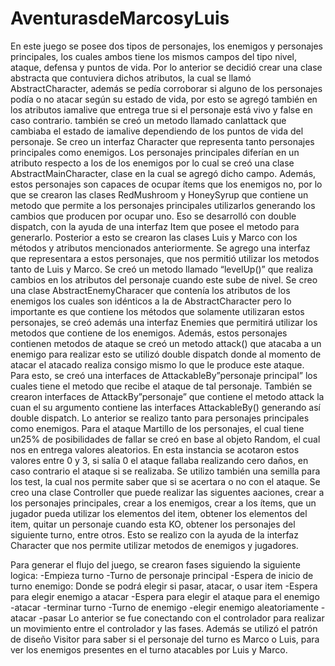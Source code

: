 # AventurasdeMarcosyLuis
En este juego se posee dos tipos de personajes, los enemigos y personajes principales, los cuales ambos tiene los mismos campos del tipo nivel, ataque, defensa y puntos de vida. Por lo anterior se decidió crear una clase abstracta que contuviera dichos atributos, la cual se llamó AbstractCharacter, además se pedía corroborar si alguno de los personajes podía o no atacar según su estado de vida, por esto se agregó también en los atributos iamalive que entrega true si el personaje está vivo y false en caso contrario. también se creó un metodo llamado canIattack que cambiaba el estado de iamalive dependiendo de los puntos de vida del personaje. Se creo un interfaz Character que representa tanto personajes principales como enemigos.
Los personajes principales diferían en un atributo respecto a los de los enemigos por lo cual se creó una clase AbstractMainCharacter, clase en la cual se agregó dicho campo. Además, estos personajes son capaces de ocupar ítems que los enemigos no, por lo que se crearon las clases RedMushroom y HoneySyrup que contiene un metodo que permite a los personajes principales utilizarlos generando los cambios que producen por ocupar uno. Eso se desarrolló con double dispatch, con la ayuda de una interfaz Item que posee el metodo para generarlo.
Posterior a esto se crearon las clases Luis y Marco con los métodos y atributos mencionados anteriormente. Se agrego una interfaz que representara a estos personajes, que nos permitió utilizar los metodos tanto de Luis y Marco. Se creó un metodo llamado “levelUp()” que realiza cambios en los atributos del personaje cuando este sube de nivel. Se creo una clase AbstractEnemyCharacer que contenía los atributos de los enemigos los cuales son idénticos a la de AbstractCharacter pero lo importante es que contiene los métodos que solamente utilizaran estos personajes, se creó además una interfaz Enemies que permitirá utilizar los metodos que contiene de los enemigos. Además, estos personajes contienen metodos de ataque se creó un metodo attack() que atacaba a un enemigo para realizar esto se utilizó double dispatch donde al momento de atacar el atacado realiza consigo mismo lo que le produce este ataque. Para esto, se creó una interfaces de AttackableBy”personaje principal” los cuales tiene el metodo que recibe el ataque de tal personaje. También se crearon interfaces de AttackBy”personaje” que contiene el metodo attack la cuan el su argumento contiene las interfaces AttackableBy() generando así double dispatch. Lo anterior se realizo tanto para personajes principales como enemigos. Para el ataque Martillo de los personajes, el cual tiene un25% de posibilidades de fallar se creó en base al objeto Random, el cual nos en entrega valores aleatorios. En esta instancia se acotaron estos valores entre 0 y 3, si salía 0 el ataque fallaba realizando cero daños, en caso contrario el ataque si se realizaba. Se utilizo también una semilla para los test, la cual nos permite saber que si se acertara o no con el ataque.
Se creo una clase Controller que puede realizar las siguentes aaciones, crear a los personajes principales, crear a los enemigos, crear a los ítems, que un jugador pueda utilizar los elementos del item, obtener los elementos del item, quitar un personaje cuando esta KO, obtener los personajes del siguiente turno, entre otros. Esto se realizo con la ayuda de la interfaz Character que nos permite utilizar metodos de enemigos y jugadores.

Para generar el flujo del juego, se crearon fases siguiendo la siguiente logica:
-Empieza turno
-Turno de personaje principal
-Espera de inicio de turno enemigo:
Donde se podrá elegir si pasar, atacar, o usar item
-Espera para elegir enemigo a atacar
-Espera para elegir el ataque para el enemigo
-atacar
-terminar turno
-Turno de enemigo
-elegir enemigo aleatoriamente
-atacar
-pasar
Lo anterior se fue conectando con el controlador para realizar un movimiento entre el controlador y las fases. Además se utilizó el patrón de diseño Visitor para saber si el personaje del turno es Marco o Luis, para ver los enemigos presentes en el turno atacables por Luis y Marco.
